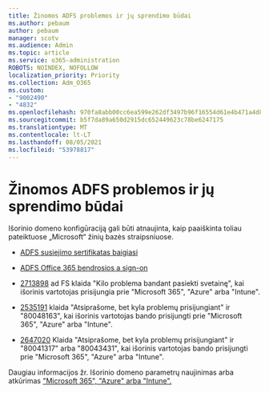 ```yaml
---
title: Žinomos ADFS problemos ir jų sprendimo būdai
ms.author: pebaum
author: pebaum
manager: scotv
ms.audience: Admin
ms.topic: article
ms.service: o365-administration
ROBOTS: NOINDEX, NOFOLLOW
localization_priority: Priority
ms.collection: Adm_O365
ms.custom:
- "9002490"
- "4832"
ms.openlocfilehash: 970fa8abb00cc6ea599e262df3497b96f16554d61e4b471a4d8a62506b8cb483
ms.sourcegitcommit: b5f7da89a650d2915dc652449623c78be6247175
ms.translationtype: MT
ms.contentlocale: lt-LT
ms.lasthandoff: 08/05/2021
ms.locfileid: "53978817"
---
```

# <a name="common-issues-and-resolutions-for-adfs"></a>Žinomos ADFS problemos ir jų sprendimo būdai

Išorinio domeno konfigūraciją gali būti atnaujinta, kaip paaiškinta toliau pateiktuose „Microsoft“ žinių bazės straipsniuose.

- [ADFS susiejimo sertifikatas baigiasi](adfs-federation-certificate-expiring.md)

- [ADFS Office 365 bendrosios a sign-on](https://docs.microsoft.com/office365/troubleshoot/active-directory/set-up-adfs-for-single-sign-on)

- [2713898](https://support.microsoft.com/help/2713898) ad FS klaida "Kilo problema bandant pasiekti svetainę", kai išorinis vartotojas prisijungia prie "Microsoft 365", "Azure" arba "Intune".

- [2535191](https://support.microsoft.com/help/2535191) klaida "Atsiprašome, bet kyla problemų prisijungiant" ir "80048163", kai išorinis vartotojas bando prisijungti prie "Microsoft 365", "Azure" arba "Intune".

- [2647020](https://support.microsoft.com/help/2647020) Klaida "Atsiprašome, bet kyla problemų prisijungiant" ir "80041317" arba "80043431", kai išorinis vartotojas bando prisijungti prie "Microsoft 365", "Azure" arba "Intune".

Daugiau informacijos žr. Išorinio domeno parametrų naujinimas arba atkūrimas ["Microsoft 365", "Azure" arba "Intune".](https://docs.microsoft.com/office365/troubleshoot/active-directory/update-federated-domain-office-365)
